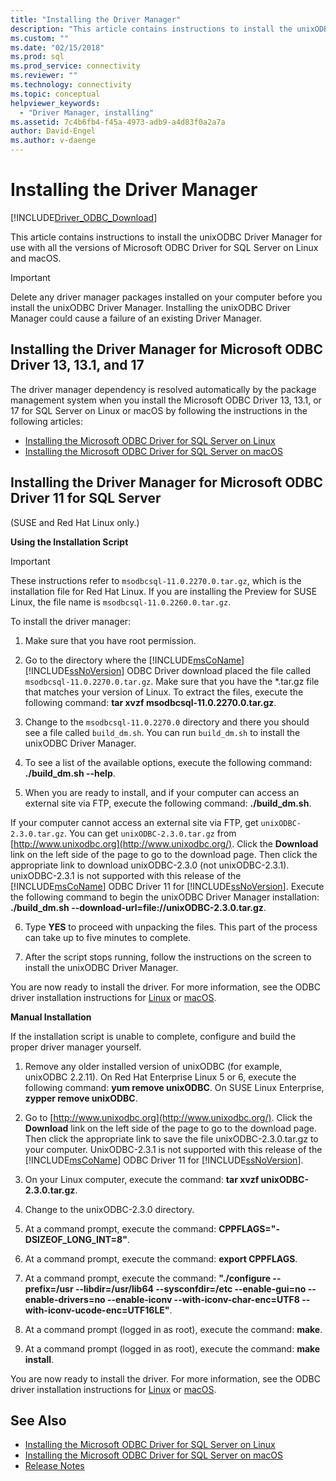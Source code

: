 ```yaml
---
title: "Installing the Driver Manager"
description: "This article contains instructions to install the unixODBC Driver Manager for use with all versions of Microsoft ODBC Driver for SQL Server on Linux and macOS."
ms.custom: ""
ms.date: "02/15/2018"
ms.prod: sql
ms.prod_service: connectivity
ms.reviewer: ""
ms.technology: connectivity
ms.topic: conceptual
helpviewer_keywords: 
  - "Driver Manager, installing"
ms.assetid: 7c4b6fb4-f45a-4973-adb9-a4d83f0a2a7a
author: David-Engel
ms.author: v-daenge
---
```

# Installing the Driver Manager
[!INCLUDE[Driver_ODBC_Download](../../../includes/driver_odbc_download.md)]

This article contains instructions to install the unixODBC Driver Manager for use with all the versions of Microsoft ODBC Driver for SQL Server on Linux and macOS.  

> [!IMPORTANT]  
> Delete any driver manager packages installed on your computer before you install the unixODBC Driver Manager. Installing the unixODBC Driver Manager could cause a failure of an existing Driver Manager.  

## Installing the Driver Manager for Microsoft ODBC Driver 13, 13.1, and 17
The driver manager dependency is resolved automatically by the package management system when you install the Microsoft ODBC Driver 13, 13.1, or 17 for SQL Server on Linux or macOS by following the instructions in the following articles:

- [Installing the Microsoft ODBC Driver for SQL Server on Linux](../../../connect/odbc/linux-mac/installing-the-microsoft-odbc-driver-for-sql-server.md)
- [Installing the Microsoft ODBC Driver for SQL Server on macOS](../../../connect/odbc/linux-mac/install-microsoft-odbc-driver-sql-server-macos.md)

## Installing the Driver Manager for Microsoft ODBC Driver 11 for SQL Server  

(SUSE and Red Hat Linux only.)

**Using the Installation Script**  
  
> [!IMPORTANT]  
> These instructions refer to `msodbcsql-11.0.2270.0.tar.gz`, which is the installation file for Red Hat Linux. If you are installing the Preview for SUSE Linux, the file name is `msodbcsql-11.0.2260.0.tar.gz`.  

To install the driver manager:  
  
1.  Make sure that you have root permission.  
  
2.  Go to the directory where the [!INCLUDE[msCoName](../../../includes/msconame_md.md)][!INCLUDE[ssNoVersion](../../../includes/ssnoversion-md.md)] ODBC Driver download placed the file called `msodbcsql-11.0.2270.0.tar.gz`. Make sure that you have the \*.tar.gz file that matches your version of Linux. To extract the files, execute the following command: **tar xvzf msodbcsql-11.0.2270.0.tar.gz**.  

3.  Change to the `msodbcsql-11.0.2270.0` directory and there you should see a file called `build_dm.sh`. You can run `build_dm.sh` to install the unixODBC Driver Manager.

4.  To see a list of the available options, execute the following command: **./build_dm.sh --help**.  
  
5.  When you are ready to install, and if your computer can access an external site via FTP, execute the following command: **./build_dm.sh**.

If your computer cannot access an external site via FTP, get `unixODBC-2.3.0.tar.gz`. You can get `unixODBC-2.3.0.tar.gz` from [http://www.unixodbc.org](http://www.unixodbc.org/). Click the **Download** link on the left side of the page to go to the download page. Then click the appropriate link to download unixODBC-2.3.0 (not unixODBC-2.3.1). unixODBC-2.3.1 is not supported with this release of the [!INCLUDE[msCoName](../../../includes/msconame_md.md)] ODBC Driver 11 for [!INCLUDE[ssNoVersion](../../../includes/ssnoversion-md.md)]. Execute the following command to begin the unixODBC Driver Manager installation: **./build_dm.sh --download-url=file://unixODBC-2.3.0.tar.gz**.  

6.  Type **YES** to proceed with unpacking the files. This part of the process can take up to five minutes to complete.  

7.  After the script stops running, follow the instructions on the screen to install the unixODBC Driver Manager.

You are now ready to install the driver. For more information, see the ODBC driver installation instructions for [Linux](../../../connect/odbc/linux-mac/installing-the-microsoft-odbc-driver-for-sql-server.md)
or [macOS](../../../connect/odbc/linux-mac/install-microsoft-odbc-driver-sql-server-macos.md).

**Manual Installation**

If the installation script is unable to complete, configure and build the proper driver manager yourself.

1.  Remove any older installed version of unixODBC (for example, unixODBC 2.2.11). On Red Hat Enterprise Linux 5 or 6, execute the following command: **yum remove unixODBC**. On SUSE Linux Enterprise, **zypper remove unixODBC**.  
  
2.  Go to [http://www.unixodbc.org](http://www.unixodbc.org/). Click the **Download** link on the left side of the page to go to the download page. Then click the appropriate link to save the file unixODBC-2.3.0.tar.gz to your computer. UnixODBC-2.3.1 is not supported with this release of the [!INCLUDE[msCoName](../../../includes/msconame_md.md)] ODBC Driver 11 for [!INCLUDE[ssNoVersion](../../../includes/ssnoversion-md.md)].  
  
3.  On your Linux computer, execute the command: **tar xvzf unixODBC-2.3.0.tar.gz**.  
  
4.  Change to the unixODBC-2.3.0 directory.  
  
5.  At a command prompt, execute the command: **CPPFLAGS="-DSIZEOF_LONG_INT=8"**.  
  
6.  At a command prompt, execute the command: **export CPPFLAGS**.  
  
7.  At a command prompt, execute the command: **"./configure --prefix=/usr --libdir=/usr/lib64 --sysconfdir=/etc --enable-gui=no --enable-drivers=no --enable-iconv --with-iconv-char-enc=UTF8 --with-iconv-ucode-enc=UTF16LE"**.  
  
8.  At a command prompt (logged in as root), execute the command: **make**.  
  
9. At a command prompt (logged in as root), execute the command: **make install**.  

You are now ready to install the driver. For more information, see the ODBC driver installation instructions for [Linux](../../../connect/odbc/linux-mac/installing-the-microsoft-odbc-driver-for-sql-server.md)
or [macOS](../../../connect/odbc/linux-mac/install-microsoft-odbc-driver-sql-server-macos.md).
  
## See Also

- [Installing the Microsoft ODBC Driver for SQL Server on Linux](../../../connect/odbc/linux-mac/installing-the-microsoft-odbc-driver-for-sql-server.md)
- [Installing the Microsoft ODBC Driver for SQL Server on macOS](../../../connect/odbc/linux-mac/install-microsoft-odbc-driver-sql-server-macos.md)
- [Release Notes](../../../connect/odbc/linux-mac/release-notes-odbc-sql-server-linux-mac.md)
